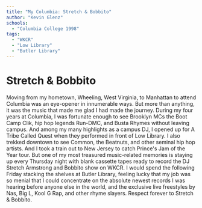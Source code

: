 ```yaml
---
title: "My Columbia: Stretch & Bobbito"
author: "Kevin Glenz"
schools:
  - "Columbia College 1998"
tags:
  - "WKCR"
  - "Low Library"
  - "Butler Library"
---
```


# Stretch & Bobbito

Moving from my hometown, Wheeling, West Virginia, to Manhattan to attend Columbia was an eye-opener in innumerable ways. But more than anything, it was the music that made me glad I had made the journey. During my four years at Columbia, I was fortunate enough to see Brooklyn MCs the Boot Camp Clik, hip hop legends Run-DMC, and Busta Rhymes without leaving campus. And among my many highlights as a campus DJ, I opened up for A Tribe Called Quest when they performed in front of Low Library. I also trekked downtown to see Common, the Beatnuts, and other seminal hip hop artists. And I took a train out to New Jersey to catch Prince's Jam of the Year tour. But one of my most treasured music-related memories is staying up every Thursday night with blank cassette tapes ready to record the DJ Stretch Armstrong and Bobbito show on WKCR. I would spend the following Friday stacking the shelves at Butler Library, feeling lucky that my job was so menial that I could concentrate on the absolute newest records I was hearing before anyone else in the world, and the exclusive live freestyles by Nas, Big L, Kool G Rap, and other rhyme slayers. Respect forever to Stretch & Bobbito.
